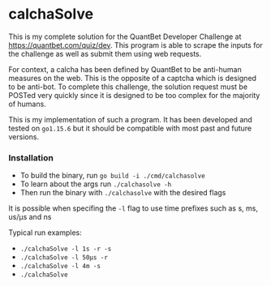 # calchaSolve

This is my complete solution for the QuantBet Developer Challenge at https://quantbet.com/quiz/dev. This program is able
to scrape the inputs for the challenge as well as submit them using web requests.

For context, a calcha has been defined by QuantBet to be anti-human measures on the web. This is the opposite of a
captcha which is designed to be anti-bot. To complete this challenge, the solution request must be POSTed very quickly
since it is designed to be too complex for the majority of humans.

This is my implementation of such a program. It has been developed and tested on `go1.15.6` but it should be compatible
with most past and future versions.

### Installation

- To build the binary, run `go build -i ./cmd/calchasolve`
- To learn about the args run `./calchasolve -h`
- Then run the binary with `./calchasolve` with the desired flags

It is possible when specifing the `-l` flag to use time prefixes such as s, ms, us/µs and ns

Typical run examples:

- `./calchaSolve -l 1s -r -s`
- `./calchaSolve -l 50µs -r`
- `./calchaSolve -l 4m -s`
- `./calchaSolve`
